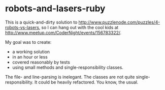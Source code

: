 robots-and-lasers-ruby
======================

This is a quick-and-dirty solution to <http://www.puzzlenode.com/puzzles/4-robots-vs-lasers>, so I can hang out with the cool kids at <http://www.meetup.com/CoderNight/events/156783322/>.

My goal was to create:
* a working solution
* in an hour or less
* covered reasonably by tests
* using small methods and single-responsibility classes.

The file- and line-parsing is inelegant. The classes are not quite single-responsibility. It could be heavily refactored. You know, the usual.